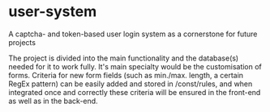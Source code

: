 # user-system
A captcha- and token-based user login system as a cornerstone for future projects

The project is divided into the main functionality and the database(s) needed for it to work fully.
It's main specialty would be the customisation of forms. Criteria for new form fields (such as min./max. length, a certain RegEx pattern) can be easily added and stored in /const/rules, and when integrated once and correctly these criteria will be ensured in the front-end as well as in the back-end.

